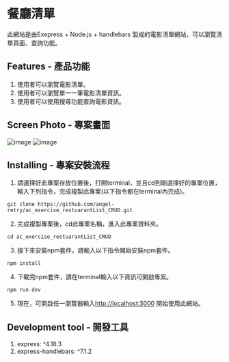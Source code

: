 # 餐廳清單
此網站是由Exepress + Node.js + handlebars 製成的電影清單網站，可以瀏覽清單頁面、查詢功能。

## Features - 產品功能

1. 使用者可以瀏覽電影清單。
2. 使用者可以瀏覽單一一筆電影清單資訊。
3. 使用者可以使用搜尋功能查詢電影資訊。
   
## Screen Photo - 專案畫面
![image](https://github.com/angel-retry/movieLists/assets/71422058/76eb84f6-60eb-4a48-9743-61ddbcd7b956)
![image](https://github.com/angel-retry/movieLists/assets/71422058/3596ca67-9862-429a-9163-97f311b1c28c)


## Installing - 專案安裝流程
1. 請選擇好此專案存放位置後，打開terminal，並且cd到剛選擇好的專案位置，輸入下列指令，完成複製此專案(以下指令都在terminal內完成)。
```
git clone https://github.com/angel-retry/ac_exercise_restuarantList_CRUD.git
```
2. 完成複製專案後，cd此專案名稱，進入此專案資料夾。
```
cd ac_exercise_restuarantList_CRUD
```
3. 接下來安裝npm套件，請輸入以下指令開始安裝npm套件。
```
npm install
```
4. 下載完npm套件，請在terminal輸入以下資訊可開啟專案。
```
npm run dev
```
5. 現在，可開啟任一瀏覽器輸入[http://localhost:3000](http://localhost:3000) 開始使用此網站。

## Development tool - 開發工具
1. express: ^4.18.3
2. express-handlebars: ^7.1.2

